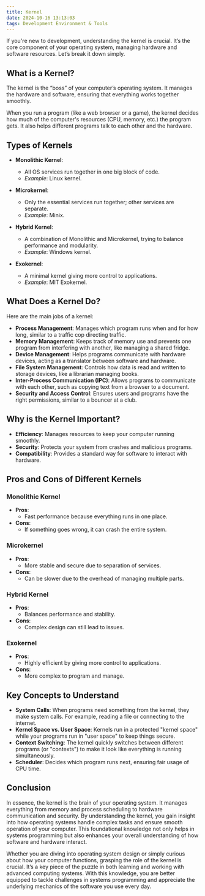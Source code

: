 ```yaml
---
title: Kernel
date: 2024-10-16 13:13:03
tags: Development Environment & Tools
---
```


If you're new to development, understanding the kernel is crucial. It’s the core component of your operating system, managing hardware and software resources. Let’s break it down simply.

## What is a Kernel?

The kernel is the “boss” of your computer’s operating system. It manages the hardware and software, ensuring that everything works together smoothly.

When you run a program (like a web browser or a game), the kernel decides how much of the computer's resources (CPU, memory, etc.) the program gets. It also helps different programs talk to each other and the hardware.

## Types of Kernels

- **Monolithic Kernel**:
  - All OS services run together in one big block of code.
  - *Example*: Linux kernel.
  
- **Microkernel**:
  - Only the essential services run together; other services are separate.
  - *Example*: Minix.
  
- **Hybrid Kernel**:
  - A combination of Monolithic and Microkernel, trying to balance performance and modularity.
  - *Example*: Windows kernel.
  
- **Exokernel**:
  - A minimal kernel giving more control to applications.
  - *Example*: MIT Exokernel.

## What Does a Kernel Do?

Here are the main jobs of a kernel:

- **Process Management**: Manages which program runs when and for how long, similar to a traffic cop directing traffic.
- **Memory Management**: Keeps track of memory use and prevents one program from interfering with another, like managing a shared fridge.
- **Device Management**: Helps programs communicate with hardware devices, acting as a translator between software and hardware.
- **File System Management**: Controls how data is read and written to storage devices, like a librarian managing books.
- **Inter-Process Communication (IPC)**: Allows programs to communicate with each other, such as copying text from a browser to a document.
- **Security and Access Control**: Ensures users and programs have the right permissions, similar to a bouncer at a club.

## Why is the Kernel Important?

- **Efficiency**: Manages resources to keep your computer running smoothly.
- **Security**: Protects your system from crashes and malicious programs.
- **Compatibility**: Provides a standard way for software to interact with hardware.

## Pros and Cons of Different Kernels

### Monolithic Kernel
- **Pros**:
  - Fast performance because everything runs in one place.
- **Cons**:
  - If something goes wrong, it can crash the entire system.

### Microkernel
- **Pros**:
  - More stable and secure due to separation of services.
- **Cons**:
  - Can be slower due to the overhead of managing multiple parts.

### Hybrid Kernel
- **Pros**:
  - Balances performance and stability.
- **Cons**:
  - Complex design can still lead to issues.

### Exokernel
- **Pros**:
  - Highly efficient by giving more control to applications.
- **Cons**:
  - More complex to program and manage.

## Key Concepts to Understand

- **System Calls**: When programs need something from the kernel, they make system calls. For example, reading a file or connecting to the internet.
- **Kernel Space vs. User Space**: Kernels run in a protected "kernel space" while your programs run in "user space" to keep things secure.
- **Context Switching**: The kernel quickly switches between different programs (or "contexts") to make it look like everything is running simultaneously.
- **Scheduler**: Decides which program runs next, ensuring fair usage of CPU time.

## Conclusion

In essence, the kernel is the brain of your operating system. It manages everything from memory and process scheduling to hardware communication and security. By understanding the kernel, you gain insight into how operating systems handle complex tasks and ensure smooth operation of your computer. This foundational knowledge not only helps in systems programming but also enhances your overall understanding of how software and hardware interact.

Whether you are diving into operating system design or simply curious about how your computer functions, grasping the role of the kernel is crucial. It’s a key piece of the puzzle in both learning and working with advanced computing systems. With this knowledge, you are better equipped to tackle challenges in systems programming and appreciate the underlying mechanics of the software you use every day.
